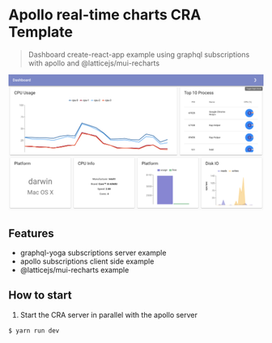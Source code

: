 # Apollo real-time charts CRA Template
> Dashboard create-react-app example using graphql subscriptions with apollo and @latticejs/mui-recharts


![screenshot](screen.png?raw=true "Apollo Real-Time Demo")

## Features

* graphql-yoga subscriptions server example
* apollo subscriptions client side example
* @latticejs/mui-recharts example

## How to start

1. Start the CRA server in parallel with the apollo server

```bash
$ yarn run dev
```
